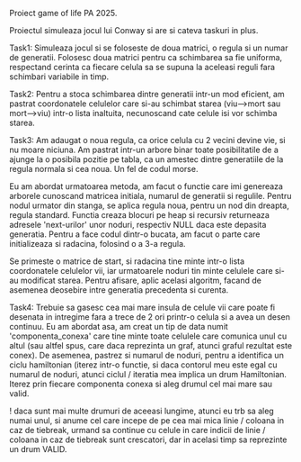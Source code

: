 Proiect game of life PA 2025.

Proiectul simuleaza jocul lui Conway si are si cateva taskuri in plus.

Task1:
Simuleaza jocul si se foloseste de doua matrici, o regula si un numar de generatii. Folosesc doua matrici pentru ca schimbarea sa fie uniforma, respectand cerinta ca fiecare celula
sa se supuna la aceleasi reguli fara schimbari variabile in timp.


Task2:
Pentru a stoca schimbarea dintre generatii intr-un mod eficient, am pastrat coordonatele celulelor care si-au schimbat starea (viu-->mort sau mort-->viu) intr-o lista inaltuita, 
necunoscand cate celule isi vor schimba starea.

Task3:
Am adaugat o noua regula, ca orice celula cu 2 vecini devine vie, si nu moare niciuna. Am pastrat intr-un arbore binar toate posibilitatile de a ajunge la o posibila pozitie pe 
tabla, ca un amestec dintre generatiile de la regula normala si cea noua. Un fel de codul morse.

Eu am abordat urmatoarea metoda, am facut o functie care imi genereaza arborele cunoscand matricea initiala, numarul de generatii si regulile. Pentru nodul urmator din stanga, se 
aplica regula noua, pentru un nod din dreapta, regula standard. Functia creaza blocuri pe heap si recursiv returneaza adresele 'next-urilor' unor noduri, respectiv NULL 
daca este depasita generatia. Pentru a face codul dintr-o bucata, am facut o parte care initializeaza si radacina, folosind o a 3-a regula.

Se primeste o matrice de start, si radacina tine minte intr-o lista coordonatele celulelor vii, iar urmatoarele noduri tin minte celulele care si-au modificat starea.
Pentru afisare, aplic acelasi algoritm, facand de asemenea deosebire intre generatia precedenta si curenta.


Task4:
Trebuie sa gasesc cea mai mare insula de celule vii care poate fi desenata in intregime fara a trece de 2 ori printr-o celula si a avea un desen continuu.
Eu am abordat asa, am creat un tip de data numit 'componenta_conexa' care tine minte toate celulele care comunica unul cu altul (sau altfel spus, care daca reprezinta un graf,
atunci graful rezultat este conex). De asemenea, pastrez si numarul de noduri, pentru a identifica un ciclu hamiltonian (iterez intr-o functie, si daca contorul meu este egal 
cu numarul de noduri, atunci ciclul / iteratia mea implica un drum Hamiltonian. Iterez prin fiecare componenta conexa si aleg drumul cel mai mare sau valid.

! daca sunt mai multe drumuri de aceeasi lungime, atunci eu trb sa aleg numai unul, si anume cel care incepe de pe cea mai mica linie / coloana in caz de tiebreak, urmand sa 
continue cu celule in care indicii de linie / coloana in caz de tiebreak sunt crescatori, dar in acelasi timp sa reprezinte un drum VALID.
